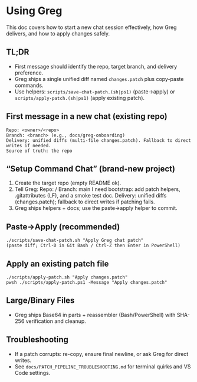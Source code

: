 # Using Greg

This doc covers how to start a new chat session effectively, how Greg delivers, and how to apply changes safely.

## TL;DR
- First message should identify the repo, target branch, and delivery preference.
- Greg ships a single unified diff named `changes.patch` plus copy-paste commands.
- Use helpers: `scripts/save-chat-patch.(sh|ps1)` (paste→apply) or `scripts/apply-patch.(sh|ps1)` (apply existing patch).

## First message in a new chat (existing repo)
    Repo: <owner>/<repo>
    Branch: <branch> (e.g., docs/greg-onboarding)
    Delivery: unified diffs (multi-file changes.patch). Fallback to direct writes if needed.
    Source of truth: the repo

## “Setup Command Chat” (brand-new project)
1) Create the target repo (empty README ok).
2) Tell Greg:
    Repo: <owner>/<new-repo>
    Branch: main
    I need bootstrap: add patch helpers, .gitattributes (LF), and a smoke test doc.
    Delivery: unified diffs (changes.patch); fallback to direct writes if patching fails.
3) Greg ships helpers + docs; use the paste→apply helper to commit.

## Paste→Apply (recommended)
    ./scripts/save-chat-patch.sh "Apply Greg chat patch"
    (paste diff; Ctrl-D in Git Bash / Ctrl-Z then Enter in PowerShell)

## Apply an existing patch file
    ./scripts/apply-patch.sh "Apply changes.patch"
    pwsh ./scripts/apply-patch.ps1 -Message "Apply changes.patch"

## Large/Binary Files
- Greg ships Base64 in parts + reassembler (Bash/PowerShell) with SHA-256 verification and cleanup.

## Troubleshooting
- If a patch corrupts: re-copy, ensure final newline, or ask Greg for direct writes.
- See `docs/PATCH_PIPELINE_TROUBLESHOOTING.md` for terminal quirks and VS Code settings.
